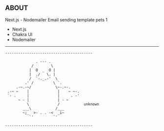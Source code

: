 ## ABOUT

Next.js - Nodemailer Email sending template pets 1

-   Next.js
-   Chakra UI
-   Nodemailer

---

```
----------------------------------------

              . --- .
            /        \
           |  O  _  O |
           |  ./   \. |
           /  `-._.-'  \
         .' /         \ `.
     .-~.-~/           \~-.~-.
 .-~ ~    |             |    ~ ~-.
 `- .     |             |     . -'
      ~ - |             | - ~
          \             /           unknown
        ___\           /___
        ~;_  >- . . -<  _i~
           `'         `'

----------------------------------------
```
